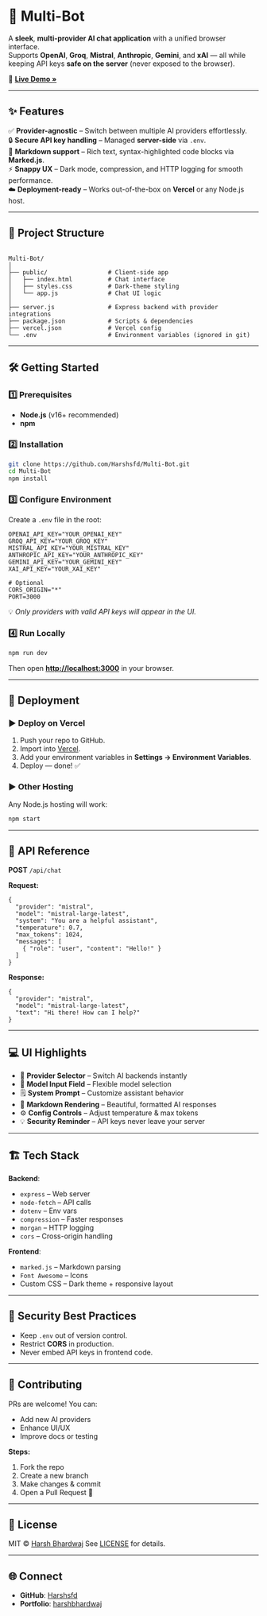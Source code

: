 # 🚀 Multi-Bot

A **sleek**, **multi-provider AI chat application** with a unified browser interface.  
Supports **OpenAI**, **Groq**, **Mistral**, **Anthropic**, **Gemini**, and **xAI** — all while keeping API keys **safe on the server** (never exposed to the browser).  

🔗 **[Live Demo »](https://multi-bot-fawn.vercel.app)**

---

## ✨ Features

✅ **Provider-agnostic** – Switch between multiple AI providers effortlessly.  
🔒 **Secure API key handling** – Managed **server-side** via `.env`.  
📝 **Markdown support** – Rich text, syntax-highlighted code blocks via **Marked.js**.  
⚡ **Snappy UX** – Dark mode, compression, and HTTP logging for smooth performance.  
☁️ **Deployment-ready** – Works out-of-the-box on **Vercel** or any Node.js host.  

---

## 📂 Project Structure

```

Multi-Bot/
│
├── public/                 # Client-side app
│   ├── index.html          # Chat interface
│   ├── styles.css          # Dark-theme styling
│   └── app.js              # Chat UI logic
│
├── server.js               # Express backend with provider integrations
├── package.json            # Scripts & dependencies
├── vercel.json             # Vercel config
└── .env                    # Environment variables (ignored in git)

````

---

## 🛠 Getting Started

### 1️⃣ Prerequisites
- **Node.js** (v16+ recommended)
- **npm**

### 2️⃣ Installation
```bash
git clone https://github.com/Harshsfd/Multi-Bot.git
cd Multi-Bot
npm install
````

### 3️⃣ Configure Environment

Create a `.env` file in the root:

```env
OPENAI_API_KEY="YOUR_OPENAI_KEY"
GROQ_API_KEY="YOUR_GROQ_KEY"
MISTRAL_API_KEY="YOUR_MISTRAL_KEY"
ANTHROPIC_API_KEY="YOUR_ANTHROPIC_KEY"
GEMINI_API_KEY="YOUR_GEMINI_KEY"
XAI_API_KEY="YOUR_XAI_KEY"

# Optional
CORS_ORIGIN="*"
PORT=3000
```

💡 *Only providers with valid API keys will appear in the UI.*

### 4️⃣ Run Locally

```bash
npm run dev
```

Then open **[http://localhost:3000](http://localhost:3000)** in your browser.

---

## 🚀 Deployment

### ▶ Deploy on Vercel

1. Push your repo to GitHub.
2. Import into [Vercel](https://vercel.com).
3. Add your environment variables in **Settings → Environment Variables**.
4. Deploy — done! ✅

### ▶ Other Hosting

Any Node.js hosting will work:

```bash
npm start
```

---

## 📡 API Reference

**POST** `/api/chat`

**Request:**

```jsonc
{
  "provider": "mistral",
  "model": "mistral-large-latest",
  "system": "You are a helpful assistant",
  "temperature": 0.7,
  "max_tokens": 1024,
  "messages": [
    { "role": "user", "content": "Hello!" }
  ]
}
```

**Response:**

```jsonc
{
  "provider": "mistral",
  "model": "mistral-large-latest",
  "text": "Hi there! How can I help?"
}
```

---

## 💻 UI Highlights

- 🎯 **Provider Selector** – Switch AI backends instantly  
- 🧩 **Model Input Field** – Flexible model selection  
- 🗒 **System Prompt** – Customize assistant behavior  
- 🎨 **Markdown Rendering** – Beautiful, formatted AI responses  
- ⚙ **Config Controls** – Adjust temperature & max tokens  
- 💡 **Security Reminder** – API keys never leave your server  


---

## 🏗 Tech Stack

**Backend**:

* `express` – Web server
* `node-fetch` – API calls
* `dotenv` – Env vars
* `compression` – Faster responses
* `morgan` – HTTP logging
* `cors` – Cross-origin handling

**Frontend**:

* `marked.js` – Markdown parsing
* `Font Awesome` – Icons
* Custom CSS – Dark theme + responsive layout

---

## 🔐 Security Best Practices

* Keep `.env` out of version control.
* Restrict **CORS** in production.
* Never embed API keys in frontend code.

---

## 🤝 Contributing

PRs are welcome!
You can:

* Add new AI providers
* Enhance UI/UX
* Improve docs or testing

**Steps:**

1. Fork the repo
2. Create a new branch
3. Make changes & commit
4. Open a Pull Request 🎉

---

## 📜 License

MIT © [Harsh Bhardwaj](https://github.com/Harshsfd)
See [LICENSE](LICENSE) for details.

---

## 🌐 Connect

* **GitHub**: [Harshsfd](https://github.com/Harshsfd)
* **Portfolio**: [harshbhardwaj](https://harshbhardwaj-portfolio.vercel.app)
